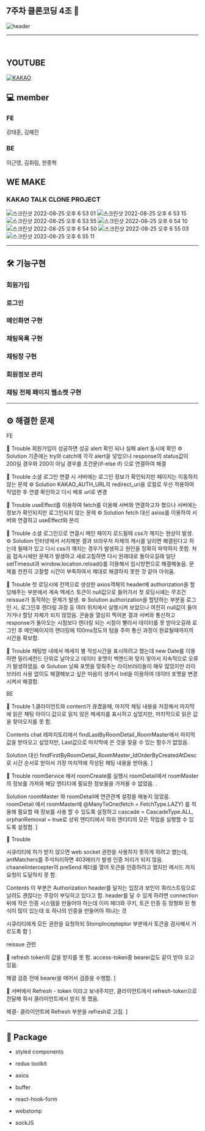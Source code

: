 ## 7주차 클론코딩 4조 👋

![header](https://capsule-render.vercel.app/api?type=waving&color=FFEB33&height=300&section=header&text=kakao%20talk&fontSize=90)

<hr>

<br>

## YOUTUBE  

[![KAKAO](https://img.youtube.com/vi/7iWyNeI6mq4/0.jpg)](https://www.youtube.com/watch?v=7iWyNeI6mq4)

## 💻 member

### FE

강태훈, 김혜진

### BE

이근영, 김휘림, 한종혁


## WE MAKE

### KAKAO TALK CLONE PROJECT
![스크린샷 2022-08-25 오후 6 53 01](https://user-images.githubusercontent.com/103446802/186634849-df6161f9-1220-4b65-ac57-32ab43884243.png)
![스크린샷 2022-08-25 오후 6 53 15](https://user-images.githubusercontent.com/103446802/186634876-5f300753-f409-4b4e-ab30-4604fc0ede8a.png)
![스크린샷 2022-08-25 오후 6 53 55](https://user-images.githubusercontent.com/103446802/186634889-02c1b9cb-c224-43d0-87ef-abadde8b4285.png)
![스크린샷 2022-08-25 오후 6 54 10](https://user-images.githubusercontent.com/103446802/186634914-ceee965b-a8c7-4b30-9881-7fda9499905d.png)
![스크린샷 2022-08-25 오후 6 54 50](https://user-images.githubusercontent.com/103446802/186634930-31fb6f3f-797a-4aa7-a889-3675dff5064f.png)
![스크린샷 2022-08-25 오후 6 55 03](https://user-images.githubusercontent.com/103446802/186634988-825f2d98-31a2-4f6d-aa92-1cc97a437a03.png)
![스크린샷 2022-08-25 오후 6 55 11](https://user-images.githubusercontent.com/103446802/186635037-641e8a9a-bf64-4df9-a43a-b8a9c08c1642.png)




<hr>

## 🛠 기능구현

### 회원가입

### 로그인

### 메인화면 구현

### 채팅목록 구현

### 채팅창 구현

### 회원정보 관리

### 채팅 전체 페이지 웹소켓 구현

<hr>

## ⚙️ 해결한 문제



FE

📍 Trouble
회원가입이 성공하면 성공 alert 확인 되나 실패 alert 동시에 확인
⚙️ Solution
기존에는 try와 catch에 각각 alert을 넣었으나 response의 status값이 200일 경우와 200이 아닐 경우를 조건문(if-else if) 으로 연결하여 해결

📍 Trouble
소셜 로그인 연결 시 서버에는 로그인 정보가 확인되지만 페이지는 이동하지 않는 문제
⚙️ Solution
KAKAO_AUTH_URL의 redirect_uri을 로컬로 우선 적용하여 작업한 후 연결 확인하고 다시 배포 url로 변경

📍 Trouble
useEffect를 이용하여 fetch를 이용해 서버와 연결하고자 했으나 서버에는 정보가 확인되지만 로그인되지 않는 문제
⚙️ Solution
fetch 대신 axios를 이용하여 서버와 연결하고 useEffect와 분리

📍 Trouble
소셜 로그인으로 연결시 메인 페이지 로드될때 css가 깨지는 현상이 발생.
⚙️ Solution
인터넷에서 서치해본 결과 브라우저 자체의 캐시를 날리면 해결된다고 하는데 될때가 있고 다시 css가 깨지는 경우가 발생하고 원인을 정확히 파악하지 못함.
처음 접속시에만 문제가 발생하고 새로고침하면 다시 원래대로 돌아오길래 일단 setTimeout과 window.location.reload()를 이용해서 임시방편으로 해결해놓음.
문제를 찬찬히 고찰할 시간이 부족하여서 제대로 해결하지 못한 것 같아 아쉬움.

📍 Trouble
첫 로딩시에 전역으로 생성한 axios객체의 header에 authorization을 할당해주는 부분에서 계속 엑세스 토큰이 null값으로 들어가서 
첫 로딩시에는 무조건 reissue가 동작하는 문제가 발생.
⚙️ Solution
authorization을 할당하는 부분을 로그인 시, 로그인후 렌더링 과정 등 여러 위치에서 실행시켜 보았으나 여전히 null값이 들어가거나 할당 자체가 되지 않았음.
콘솔을 열심히 찍어본 결과 서버와 통신하고 response가 돌아오는 시점보다 렌더링 되는 시점이 빨라서 데이터를 못 받아오길래 로그인 후 메인페이지의 렌더링에
100ms정도의 텀을 주어 통신 과정이 완료될때까지의 시간을 확보함.

📍 Trouble
채팅방 내에서 메세지 별 작성시간을 표시하려고 했는데 new Date를 이용하면 밀리세컨드 단위로 날아오고 데이터 포멧이 백엔드와 맞지 앟아서 지속적으로 오류가 발생하였음.
⚙️ Solution
날짜 포멧을 맞춰주는 라이브러리들이 매우 많았지만 라이브러리 사용 없이도 해결해보고 싶은 마음이 생겨서 Intl을 이용하여 데이터 포멧을 변경시켜서 해결함.




BE

📍 Trouble
1.클라이언트와 content가 끊겼을때, 마지막 채팅 내용을 저장해서 마지막에 읽은 채팅 아이디 값으로
읽지 않은 메세지를 표시하고 싶었지만, 마지막으로 읽은 값을 찾아오지를 못 함.

Contents
chat 레파지토리에서 findLastByRoomDetail_RoomMaster에서 마지막 값을 받아오고 싶었지만, 
Last값으로 마지막에 쓴 것을 찾을 수 있는 함수가 없었음.

Solution
대신 findFirstByRoomDetail_RoomMaster_IdOrderByCreatedAtDesc로 시간 순서로 받아서 가장 마지막에 작성된 채팅 내용을 받아옴.
]


📍 Trouble
roomService 에서 roomCreate를 실행시 roomDetail에서 roomMaster의 정보를 가져와 
해당 엔티티에 필요한 정보들을 가져올 수 없었음. .

Solution 
roomMaster 와 roomDetail에 연관관계 설정을 해놓지 않았음.
roomDetail 에서 roomMaster에 @ManyToOne(fetch = FetchType.LAZY) 를 적용해 
필요할 때 정보를 사용 할 수 있도록 설정하고 cascade = CascadeType.ALL, orphanRemoval = true로 
상위 엔티티에서 하위 엔티티의 모든 작업을 실행할 수 있도록 설정함.
]

📍 Trouble 

시큐리티에 허가 받지 않으면 web socket 권한을 사용하지 못하게 하려고 했는데,
antMatchers를 주석처리하면 403에러가 발생 인증 처리가 되지 않음.
chaanelintercepter의 preSend 헤더를 열어 토큰을 인증하려고 했지만 
메서드 까지 요청이 도달하지 못 함.

Contents
이 부분은 Authorization header를 달자는 입장과 보인이 쿼리스트링으로 날려도 괜찮다는
주장이 부딪히고 있다고 함.
header를 달 수 있게 하려면 connection 뒤에 작은 인증 시스템을 만들어야 하는데
이미 헤더와 쿠키, 토큰 인증 등 정형화 된 형식이 많이 있는데
또 하나의 인증을 만들어야 하냐는 것

시큐리티에게 모든 권한을 요청하되 StompIncepteptor 부분에서 토큰을 검사해서 거르도록 함
]

reissue 관련

📍 refresh token의 값을 받지를 못 함.
access-token중 bearer값도 같이 받아 오고 있음.

해결
검증 전에 bearer을 떼어서 검증을 수행함.
]



📍 서버에서 Refresh - token 이라고 보내주지만,
클라이언트에서 refresh-token으로 전달해 줘서 클라이언트에서 받지 못 했음.

해결- 
클라이언트에 Refresh 부분을 refresh로 고침.
]

<hr>

## 🧰 Package

+ styled components
- redux toolkit
+ axios
- buffer
+ react-hook-form
- webstomp
+ sockJS


